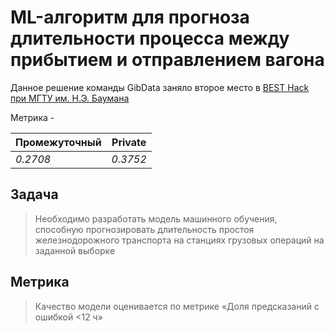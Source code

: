 # ML-алгоритм для прогноза длительности процесса между прибытием и отправлением вагона

Данное решение команды GibData заняло второе место в [BEST Hack при МГТУ им. Н.Э. Баумана](https://vk.com/besthack2023)

Метрика - <br>

Промежуточный | Private
--- | ---
*0.2708* | *0.3752*

## Задача
> Необходимо разработать модель машинного обучения, способную
прогнозировать длительность простоя железнодорожного транспорта на
станциях грузовых операций на заданной выборке

## Метрика
> Качество модели оценивается по метрике «Доля предсказаний с ошибкой <12 ч»
